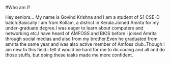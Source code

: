 #Who am I?


 Hey seniors...
    My name is  Govind Krishna and I am a student of S1 CSE-D batch.Basically I am from Kollam, a district in Kerala.Joined Amrita for my under-graduate degree.I was eager to learn about computers and networking etc.I have heard of AMFOSS and BIOS before i joined Amrita through social medias and also from my brother.Even he graduated from amrita the same year and was also active member of Amfoss club..Though i am new to this field i felt it would be hard for me to do coding and all and do those stuffs, but doing these tasks made me more  confident.
